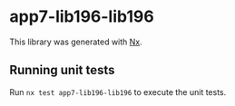 # app7-lib196-lib196

This library was generated with [Nx](https://nx.dev).

## Running unit tests

Run `nx test app7-lib196-lib196` to execute the unit tests.
